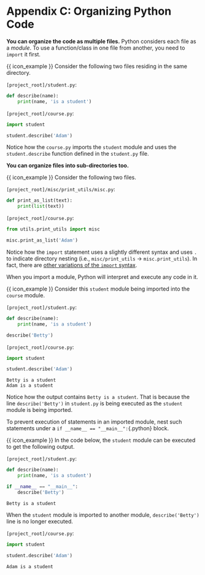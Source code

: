 # Appendix C: Organizing Python Code

**You can organize the code as multiple files.** Python considers each file as a _module_. To use a function/class in one file from another, you need to `import` it first.

<box>

{{ icon_example }} Consider the following two files residing in the same directory.

`[project_root]/student.py`:
```python
def describe(name):
    print(name, 'is a student')
```

`[project_root]/course.py`:
```python
import student

student.describe('Adam')
```

Notice how the `course.py` imports the `student` module and uses the `student.describe` function defined in the `student.py` file.

</box>

**You can organize files into sub-directories too.**

<box>

{{ icon_example }} Consider the following two files.

`[project_root]/misc/print_utils/misc.py`:
```python
def print_as_list(text):
    print(list(text))
```

`[project_root]/course.py`:
```python
from utils.print_utils import misc 

misc.print_as_list('Adam')
```

Notice how the `import` statement uses a slightly different syntax and uses `.` to indicate directory nesting (i.e., `misc/print_utils` → `misc.print_utils`). In fact, there are [other variations of the `import` syntax](https://docs.python.org/3/tutorial/modules.html).

</box>

When you import a module, Python will interpret and execute any code in it. 

<box>

{{ icon_example }} Consider this `student` module being imported into the `course` module. 

`[project_root]/student.py`:
```python
def describe(name):
    print(name, 'is a student')

describe('Betty')
```

<include src="inputOutput.md" boilerplate> 
<span id="input">

`[project_root]/course.py`:
```python
import student

student.describe('Adam')
```
</span>
<span id="output">

```
Betty is a student
Adam is a student
```
</span>
</include>

Notice how the output contains `Betty is a student`. That is because the line `describe('Betty')` in `student.py` is being executed as the `student` module is being imported.

</box>

To prevent execution of statements in an imported module, nest such statements under a `if __name__ == "__main__":`{.python} block.

<box>

{{ icon_example }} In the code below, the `student` module can be executed to get the following output.

<include src="inputOutput.md" boilerplate> 
<span id="input">

`[project_root]/student.py`:
```python
def describe(name):
    print(name, 'is a student')

if __name__ == "__main__":
    describe('Betty')
```
</span>
<span id="output">

```
Betty is a student
```
</span>
</include>

When the `student` module is imported to another module, `describe('Betty')` line is no longer executed.

<include src="inputOutput.md" boilerplate> 
<span id="input">

`[project_root]/course.py`:
```python
import student

student.describe('Adam')
```
</span>
<span id="output">

```
Adam is a student
```
</span>
</include>

</box>
